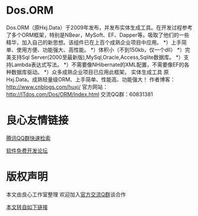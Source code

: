 # Dos.ORM
Dos.ORM（原Hxj.Data）于2009年发布，并发布实体生成工具。在开发过程参考了多个ORM框架，特别是NBear，MySoft、EF、Dapper等。吸取了他们的一些精华，加入自己的新思想。该组件已在上百个成熟企业项目中应用。 
*）上手简单、使用方便、功能强大、高性能。 
*）体积小（不到150kb，仅一个dll） 
*）完美支持Sql Server(2000至最新版),MySql,Oracle,Access,Sqlite数据库。 
*）支持Lambda表达式写法。 
*）不需要像NHibernate的XML配置，不需要像EF的各种数据库驱动。 
*）众多成熟企业项目已应用此框架。 
实体生成工具 
原Hxj.Data。成熟轻量级ORM、上手简单、性能高、功能强大！ 
作者博客：http://www.cnblogs.com/huxj/ 
官方网站：http://ITdos.com/Dos/ORM/Index.html 
交流QQ群：60831381


 # 良心友情链接

[腾讯QQ群快速检索](http://u.720life.cn/s/8cf73f7c)

[软件免费开发论坛](http://u.720life.cn/s/bbb01dc0)

# 版权声明 

本文由良心工作室整理 欢迎加入[官方交流Q群](https://u.720life.cn/s/f2316816)谈合作

[本文转自如下链接](http://u.720life.cn/g/2e71d0f0a5c601172267ba20d3a43c6e49d40f78834f2346941beade74a032b6f3ccdaf937ad48fa85db8186960005bc559d267cf77784dbb1526c05d4aa500f)